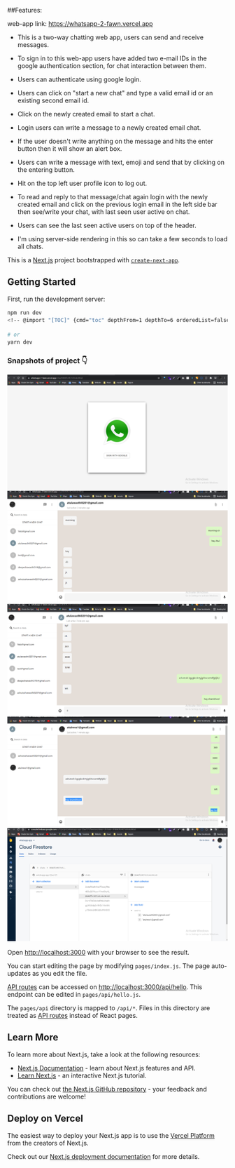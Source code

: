 ##Features:


web-app link:  https://whatsapp-2-fawn.vercel.app

 

* This is a two-way chatting web app, users can send and receive messages.

* To sign in to this web-app users have added two e-mail IDs in the google authentication section, for chat interaction between them.
* Users can authenticate using google login.
* Users can click on "start a new chat" and type a valid email id or an existing second email id.
* Click on the newly created email to start a chat. 
* Login users can write a message to a newly created email chat.
* If the user doesn't write anything on the message and hits the enter button then it will show an alert box.
* Users can write a message with text, emoji and send that by clicking on the entering button.
* Hit on the top left user profile icon to log out.
* To read and reply to that message/chat again login with the newly created email and click on the previous login email in the left side bar then see/write your chat, with last seen user active on chat.
* Users can see the last seen active users on top of the header.
* I'm using server-side rendering in this so can take a few seconds to load all chats.
 






This is a [Next.js](https://nextjs.org/) project bootstrapped with [`create-next-app`](https://github.com/vercel/next.js/tree/canary/packages/create-next-app). 

## Getting Started

First, run the development server:
 
```bash
npm run dev
<!-- @import "[TOC]" {cmd="toc" depthFrom=1 depthTo=6 orderedList=false} -->

# or
yarn dev
```

### Snapshots of project 👇

<img target="_blank" src="1.png">

<img target="_blank" src="2.png">

<img target="_blank" src="3.png">

<img target="_blank" src="4.png">

<img target="_blank" src="5.png">





Open [http://localhost:3000](http://localhost:3000) with your browser to see the result.

You can start editing the page by modifying `pages/index.js`. The page auto-updates as you edit the file.

[API routes](https://nextjs.org/docs/api-routes/introduction) can be accessed on [http://localhost:3000/api/hello](http://localhost:3000/api/hello). This endpoint can be edited in `pages/api/hello.js`.

The `pages/api` directory is mapped to `/api/*`. Files in this directory are treated as [API routes](https://nextjs.org/docs/api-routes/introduction) instead of React pages.

## Learn More

To learn more about Next.js, take a look at the following resources:

- [Next.js Documentation](https://nextjs.org/docs) - learn about Next.js features and API.
- [Learn Next.js](https://nextjs.org/learn) - an interactive Next.js tutorial.

You can check out [the Next.js GitHub repository](https://github.com/vercel/next.js/) - your feedback and contributions are welcome!

## Deploy on Vercel

The easiest way to deploy your Next.js app is to use the [Vercel Platform](https://vercel.com/new?utm_medium=default-template&filter=next.js&utm_source=create-next-app&utm_campaign=create-next-app-readme) from the creators of Next.js.

Check out our [Next.js deployment documentation](https://nextjs.org/docs/deployment) for more details.
